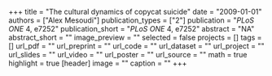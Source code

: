 +++
title = "The cultural dynamics of copycat suicide"
date = "2009-01-01"
authors = ["Alex Mesoudi"]
publication_types = ["2"]
publication = "_PLoS ONE_ 4, e7252"
publication_short = "_PLoS ONE_ 4, e7252"
abstract = "NA"
abstract_short = ""
image_preview = ""
selected = false
projects = []
tags = []
url_pdf = ""
url_preprint = ""
url_code = ""
url_dataset = ""
url_project = ""
url_slides = ""
url_video = ""
url_poster = ""
url_source = ""
math = true
highlight = true
[header]
image = ""
caption = ""
+++
